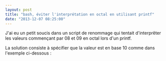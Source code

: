 ```yaml
---
layout: post
title: "bash, éviter l'interprétation en octal en utilisant printf"
date: "2013-12-07 08:25:00"
---
```

J'ai eu un petit soucis dans un script de renommage qui tentait d'interprêter les valeurs commençant par 08 et 09 en octal lors d'un printf.

La solution consiste à spécifier que la valeur est en base 10 comme dans l'exemple ci-dessous :

<script src="http://pastebin.com/embed_js.php?i=EczZmbtz"></script> 
